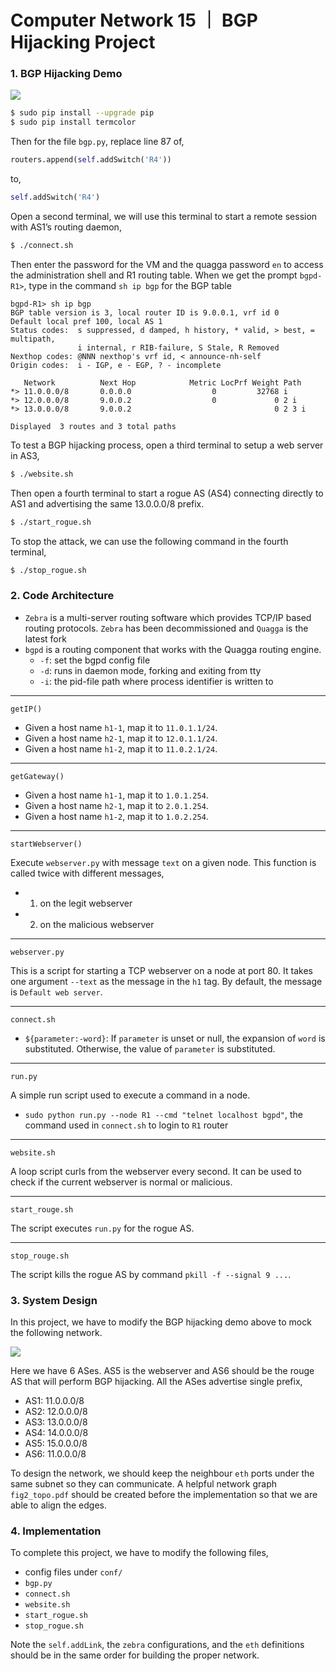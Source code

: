 # Computer Network 15 ｜ BGP Hijacking Project

### 1. BGP Hijacking Demo

![](https://i.imgur.com/XOACdZk.png)

```bash
$ sudo pip install --upgrade pip
$ sudo pip install termcolor
```

Then for the file `bgp.py`, replace line 87 of,

```python
routers.append(self.addSwitch('R4'))
```

to,

```python
self.addSwitch('R4')
```

Open a second terminal, we will use this terminal to start a remote session with AS1’s routing daemon,

```bash
$ ./connect.sh
```

Then enter the password for the VM and the quagga password `en` to access the administration shell and R1 routing table. When we get the prompt `bgpd-R1>`, type in the command `sh ip bgp` for the BGP table

```
bgpd-R1> sh ip bgp
BGP table version is 3, local router ID is 9.0.0.1, vrf id 0
Default local pref 100, local AS 1
Status codes:  s suppressed, d damped, h history, * valid, > best, = multipath,
               i internal, r RIB-failure, S Stale, R Removed
Nexthop codes: @NNN nexthop's vrf id, < announce-nh-self
Origin codes:  i - IGP, e - EGP, ? - incomplete

   Network          Next Hop            Metric LocPrf Weight Path
*> 11.0.0.0/8       0.0.0.0                  0         32768 i
*> 12.0.0.0/8       9.0.0.2                  0             0 2 i
*> 13.0.0.0/8       9.0.0.2                                0 2 3 i

Displayed  3 routes and 3 total paths
```

To test a BGP hijacking process, open a third terminal  to setup a web server in AS3,

```bash
$ ./website.sh
```

Then open a fourth terminal to start a rogue AS (AS4) connecting directly to AS1 and advertising the same 13.0.0.0/8 prefix.

```bash
$ ./start_rogue.sh
```

To stop the attack, we can use the following command in the fourth terminal,

```bash
$ ./stop_rogue.sh
```

### 2. Code Architecture

- `Zebra` is a multi-server routing software which provides TCP/IP based routing protocols. `Zebra` has been decommissioned and `Quagga` is the latest fork
- `bgpd` is a routing component that works with the Quagga routing engine.
    - `-f`: set the bgpd config file
    - `-d`: runs in daemon mode, forking and exiting from tty
    - `-i`: the pid-file path where process identifier is written to 

----

`getIP()`

- Given a host name `h1-1`, map it to `11.0.1.1/24`.
- Given a host name `h2-1`, map it to `12.0.1.1/24`.
- Given a host name `h1-2`, map it to `11.0.2.1/24`.
 
----

`getGateway()`

- Given a host name `h1-1`, map it to `1.0.1.254`.
- Given a host name `h2-1`, map it to `2.0.1.254`.
- Given a host name `h1-2`, map it to `1.0.2.254`.

----

`startWebserver()`

Execute `webserver.py` with message `text` on a given node. This function is called twice with different messages,

- 1) on the legit webserver
- 2) on the malicious webserver

----

`webserver.py`

This is a script for starting a TCP webserver on a node at port 80. It takes one argument `--text` as the message in the `h1` tag. By default, the message is `Default web server`.

----

`connect.sh`

- `${parameter:-word}`:  If `parameter` is unset or null, the expansion of `word` is substituted. Otherwise, the value of `parameter` is substituted.

----

`run.py`

A simple run script used to execute a command in a node.

- `sudo python run.py --node R1 --cmd "telnet localhost bgpd"`, the command used in `connect.sh` to login to `R1` router

----

`website.sh`

A loop script curls from the webserver every second. It can be used to check if the current webserver is normal or malicious. 

----

`start_rouge.sh`

The script executes `run.py` for the rogue AS.

----

`stop_rouge.sh`

The script kills the rogue AS by command `pkill -f --signal 9 ...`.

### 3. System Design

In this project, we have to modify the BGP hijacking demo above to mock the following network.

![](https://i.imgur.com/YY9wH5o.png)

Here we have 6 ASes. AS5 is the webserver and AS6 should be the rouge AS that will perform BGP hijacking. All the ASes advertise single prefix,

- AS1: 11.0.0.0/8
- AS2: 12.0.0.0/8
- AS3: 13.0.0.0/8
- AS4: 14.0.0.0/8
- AS5: 15.0.0.0/8
- AS6: 11.0.0.0/8 

To design the network, we should keep the neighbour `eth` ports under the same subnet so they can communicate. A helpful network graph `fig2_topo.pdf` should be created before the implementation so that we are able to align the edges.

### 4. Implementation

To complete this project, we have to modify the following files,

- config files under `conf/`
- `bgp.py`
- `connect.sh`
- `website.sh`
- `start_rogue.sh`
- `stop_rogue.sh`

Note the `self.addLink`, the `zebra` configurations, and the `eth` definitions should be in the same order for building the proper network.
